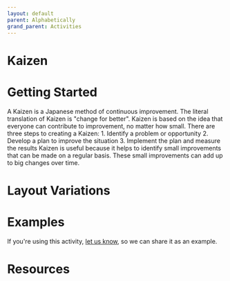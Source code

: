```yaml
---
layout: default
parent: Alphabetically
grand_parent: Activities
---
```


# Kaizen

# Getting Started

A Kaizen is a Japanese method of continuous improvement. The literal translation of Kaizen is "change for better". Kaizen is based on the idea that everyone can contribute to improvement, no matter how small. There are three steps to creating a Kaizen: 1. Identify a problem or opportunity 2. Develop a plan to improve the situation 3. Implement the plan and measure the results Kaizen is useful because it helps to identify small improvements that can be made on a regular basis. These small improvements can add up to big changes over time.

# Layout Variations
# Examples
If you're using this activity, [let us know](https://github.com/Standards-and-Practices/structured-rapid-development/issues/new?assignees=&labels=documentation&template=example-submission.md&title=Example+of+%5Byour+pattern+here%5D), so we can share it as an example.
# Resources